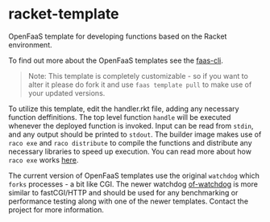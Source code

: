 # racket-template

OpenFaaS template for developing functions based on the Racket environment.

To find out more about the OpenFaaS templates see the [faas-cli](https://github.com/openfaas/faas-cli).

> Note: This template is completely customizable - so if you want to alter it please do fork it and use `faas template pull` to make use of your updated versions.

To utilize this template, edit the handler.rkt file, adding any necessary function deffinitions. The top level function `handle` will be executed whenever the deployed function is invoked. Input can be read from `stdin`, and any output should be printed to `stdout`. The builder image makes use of `raco exe` and `raco distribute` to compile the functions and distribute any necessary libraries to speed up execution. You can read more about how `raco exe` works [here](https://docs.racket-lang.org/raco/exe.html).

The current version of OpenFaaS templates use the original `watchdog` which `forks` processes - a bit like CGI. The newer watchdog [of-watchdog](https://github.com/openfaas-incubator/of-watchdog) is more similar to fastCGI/HTTP and should be used for any benchmarking or performance testing along with one of the newer templates. Contact the project for more information.
